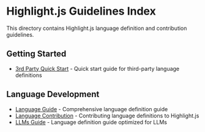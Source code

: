 # Highlight.js Guidelines Index

This directory contains Highlight.js language definition and contribution guidelines.

## Getting Started

- [3rd Party Quick Start](./3RD_PARTY_QUICK_START.md) - Quick start guide for third-party language definitions

## Language Development

- [Language Guide](./language-guide.rst.txt) - Comprehensive language definition guide
- [Language Contribution](./language-contribution.rst.txt) - Contributing language definitions to Highlight.js
- [LLMs Guide](./llms.txt) - Language definition guide optimized for LLMs
